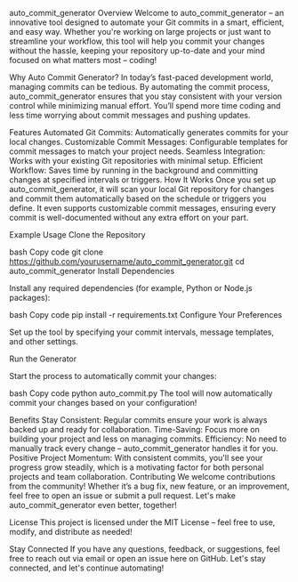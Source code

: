 auto_commit_generator
Overview
Welcome to auto_commit_generator – an innovative tool designed to automate your Git commits in a smart, efficient, and easy way. Whether you're working on large projects or just want to streamline your workflow, this tool will help you commit your changes without the hassle, keeping your repository up-to-date and your mind focused on what matters most – coding!

Why Auto Commit Generator?
In today’s fast-paced development world, managing commits can be tedious. By automating the commit process, auto_commit_generator ensures that you stay consistent with your version control while minimizing manual effort. You’ll spend more time coding and less time worrying about commit messages and pushing updates.

Features
Automated Git Commits: Automatically generates commits for your local changes.
Customizable Commit Messages: Configurable templates for commit messages to match your project needs.
Seamless Integration: Works with your existing Git repositories with minimal setup.
Efficient Workflow: Saves time by running in the background and committing changes at specified intervals or triggers.
How It Works
Once you set up auto_commit_generator, it will scan your local Git repository for changes and commit them automatically based on the schedule or triggers you define. It even supports customizable commit messages, ensuring every commit is well-documented without any extra effort on your part.

Example Usage
Clone the Repository

bash
Copy code
git clone https://github.com/yourusername/auto_commit_generator.git
cd auto_commit_generator
Install Dependencies

Install any required dependencies (for example, Python or Node.js packages):

bash
Copy code
pip install -r requirements.txt
Configure Your Preferences

Set up the tool by specifying your commit intervals, message templates, and other settings.

Run the Generator

Start the process to automatically commit your changes:

bash
Copy code
python auto_commit.py
The tool will now automatically commit your changes based on your configuration!

Benefits
Stay Consistent: Regular commits ensure your work is always backed up and ready for collaboration.
Time-Saving: Focus more on building your project and less on managing commits.
Efficiency: No need to manually track every change – auto_commit_generator handles it for you.
Positive Project Momentum: With consistent commits, you'll see your progress grow steadily, which is a motivating factor for both personal projects and team collaboration.
Contributing
We welcome contributions from the community! Whether it’s a bug fix, new feature, or an improvement, feel free to open an issue or submit a pull request. Let's make auto_commit_generator even better, together!

License
This project is licensed under the MIT License – feel free to use, modify, and distribute as needed!

Stay Connected
If you have any questions, feedback, or suggestions, feel free to reach out via email or open an issue here on GitHub. Let's stay connected, and let's continue automating!


